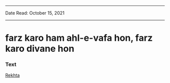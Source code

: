***
Date Read: October 15, 2021
***

# farz karo ham ahl-e-vafa hon, farz karo divane hon

### Text
[Rekhta](https://www.rekhta.org/nazms/farz-karo-farz-karo-ham-ahl-e-vafaa-hon-farz-karo-diivaane-hon-ibn-e-insha-nazms?lang=ur)

